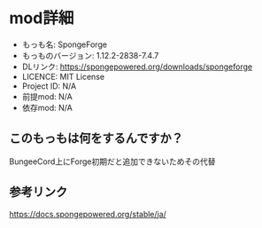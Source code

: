 # mod詳細

- もっも名: SpongeForge
- もっものバージョン: 1.12.2-2838-7.4.7
- DLリンク: https://spongepowered.org/downloads/spongeforge
- LICENCE: MIT License
- Project ID: N/A
- 前提mod: N/A
- 依存mod: N/A

## このもっもは何をするんですか？

BungeeCord上にForge初期だと追加できないためその代替

## 参考リンク

https://docs.spongepowered.org/stable/ja/